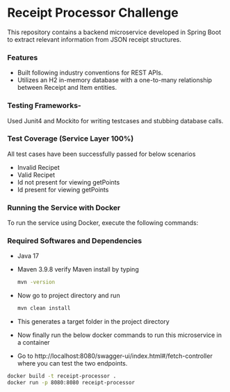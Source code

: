 # Receipt Processor Challenge

This repository contains a backend microservice developed in Spring Boot to extract relevant information from JSON receipt structures.

### Features
- Built following industry conventions for REST APIs.
- Utilizes an H2 in-memory database with a one-to-many relationship between Receipt and Item entities.

### Testing Frameworks-
  Used Junit4 and Mockito for writing testcases and stubbing database calls.
  
### Test Coverage (Service Layer 100%)
All test cases have been successfully passed for below scenarios
- Invalid Recipet
- Valid Recipet
- Id not present for viewing getPoints
- Id present for viewing getPoints

### Running the Service with Docker
To run the service using Docker, execute the following commands:

### Required Softwares and Dependencies
- Java 17
- Maven 3.9.8
  verify Maven install by typing

  ```sh
  mvn -version
- Now go to project directory and run
  
   ```sh
   mvn clean install
- This generates a target folder in the project directory
- Now finally run the below docker commands to run this microservice in a container
- Go to http://localhost:8080/swagger-ui/index.html#/fetch-controller where you can test the two endpoints.

```sh
docker build -t receipt-processor .
docker run -p 8080:8080 receipt-processor
